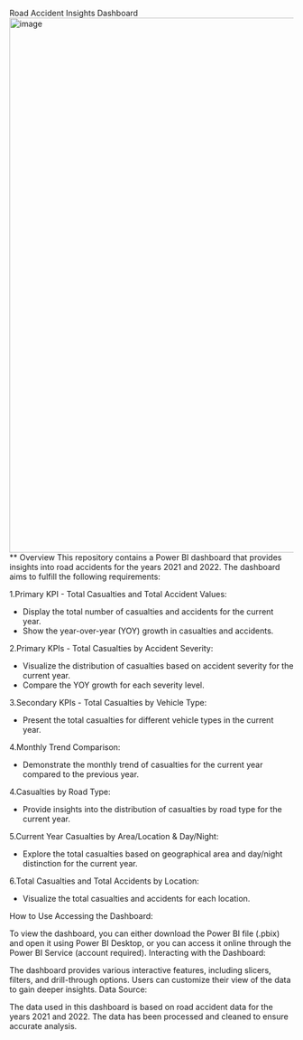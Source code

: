 
Road Accident Insights Dashboard
<img width="947" alt="image" src="https://github.com/Sumanth0418/Road-Accident-Analysis-project/assets/125894317/61dd065a-d672-4285-8fbd-e3bdf3612247">
**
Overview
This repository contains a Power BI dashboard that provides insights into road accidents for the years 2021 and 2022. 
The dashboard aims to fulfill the following requirements:

1.Primary KPI - Total Casualties and Total Accident Values:

- Display the total number of casualties and accidents for the current year.
- Show the year-over-year (YOY) growth in casualties and accidents.
  
2.Primary KPIs - Total Casualties by Accident Severity:

 - Visualize the distribution of casualties based on accident severity for the current year.
 - Compare the YOY growth for each severity level.
 
3.Secondary KPIs - Total Casualties by Vehicle Type:

- Present the total casualties for different vehicle types in the current year.

4.Monthly Trend Comparison:

- Demonstrate the monthly trend of casualties for the current year compared to the previous year.

4.Casualties by Road Type:

- Provide insights into the distribution of casualties by road type for the current year.

5.Current Year Casualties by Area/Location & Day/Night:

- Explore the total casualties based on geographical area and day/night distinction for the current year.

6.Total Casualties and Total Accidents by Location:

- Visualize the total casualties and accidents for each location.

How to Use
Accessing the Dashboard:

To view the dashboard, you can either download the Power BI file (.pbix) and open it using Power BI Desktop, or you can access it online through the Power BI Service (account required).
Interacting with the Dashboard:

The dashboard provides various interactive features, including slicers, filters, and drill-through options. Users can customize their view of the data to gain deeper insights.
Data Source:

The data used in this dashboard is based on road accident data for the years 2021 and 2022. The data has been processed and cleaned to ensure accurate analysis.





